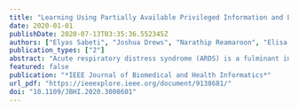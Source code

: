 ```yaml
---
title: "Learning Using Partially Available Privileged Information and Label Uncertainty: Application in Detection of Acute Respiratory Distress Syndrome"
date: 2020-01-01
publishDate: 2020-07-13T03:35:36.552345Z
authors: ["Elyas Sabeti", "Joshua Drews", "Narathip Reamaroon", "Elisa Warner", "Michael W. Sjoding", "Jonathan Gryak", "Kayvan Najarian"]
publication_types: ["2"]
abstract: "Acute respiratory distress syndrome (ARDS) is a fulminant inflammatory lung injury that develops in patients with critical illnesses, affecting 200,000 patients in the United States annually. However, a recent study suggests that most patients with ARDS are diagnosed late or missed completely and fail to receive life-saving treatments. This is primarily due to the dependency of current diagnosis criteria on chest x-ray, which is not necessarily available at the time of diagnosis. In machine learning, such an information is known as Privileged Information - information that is available at training but not at testing. However, in diagnosing ARDS, privileged information (chest x-rays) are sometimes only available for a portion of the training data. To address this issue, the Learning Using Partially Available Privileged Information (LUPAPI) paradigm is proposed. As there are multiple ways to incorporate partially available privileged information, three models built on classical SVM are described. Another complexity of diagnosing ARDS is the uncertainty in clinical interpretation of chest x-rays. To address this, the LUPAPI framework is then extended to incorporate label uncertainty, resulting in a novel and comprehensive machine learning paradigm - Learning Using Label Uncertainty and Partially Available Privileged Information (LULUPAPI). The proposed frameworks use Electronic Health Record (EHR) data as regular information, chest x-rays as partially available privileged information, and clinicians' confidence levels in ARDS diagnosis as a measure of label uncertainty. Experiments on an ARDS dataset demonstrate that both the LUPAPI and LULUPAPI models outperform SVM, with LULUPAPI performing better than LUPAPI."
featured: false
publication: "*IEEE Journal of Biomedical and Health Informatics*"
url_pdf: "https://ieeexplore.ieee.org/document/9138681/"
doi: "10.1109/JBHI.2020.3008601"
---
```


